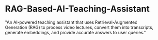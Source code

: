 # RAG-Based-AI-Teaching-Assistant
"An AI-powered teaching assistant that uses Retrieval-Augmented Generation (RAG) to process video lectures, convert them into transcripts, generate embeddings, and provide accurate answers to user queries."
